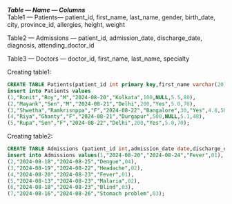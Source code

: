 ***Table — Name — Columns*** <br>
Table1 — Patients— patient_id, first_name, last_name, gender, birth_date, city, province_id, allergies, height, weight

Table2 — Admissions — patient_id, admission_date, discharge_date, diagnosis, attending_doctor_id

Table3 — Doctors — doctor_id, first_name, last_name, specialty

Creating table1:
```sql
CREATE TABLE Patients(patient_id int primary key,first_name varchar(20),last_name  varchar(20),gender char,birth_date date,city varchar(20),province_id int,allergies varchar(20),height float,weight float)
insert into Patients values
(1,"Ronit","Roy","M","2024-08-20","Kolkata",100,NULL,5.5,80),
(2,"Mayank","Sen","M","2024-08-21","Delhi",200,"Yes",5.0,70),
(3,"Shwetha","Ramkrisnppa","F","2024-08-22","Bangalore",30,"Yes",4.8,50),
(4,"Riya","Ghanty","F","2024-08-21","Durgapur",500,NULL,5.1,48),
(5,"Rupa","Sen","F","2024-08-22","Delhi",200,"Yes",5.0,70);
```
Creating table2:
```sql
CREATE TABLE Admissions (patient_id int,admission_date date,discharge_date date, diagnosis varchar(20),attending_doctor_id int);
insert into Admissions values(1,"2024-08-20","2024-08-24","Fever",01),
(2,"2024-08-18","2024-08-25","Dengue",04),
(3,"2024-08-19","2024-08-22","Headache",02),
(4,"2024-08-20","2024-08-23","Fever",01),
(5,"2024-08-13","2024-08-23","Malaria",02),
(6,"2024-08-18","2024-08-23","Blind",03),
(7,"2024-08-16","2024-08-26","Stomach problem",03);
```
